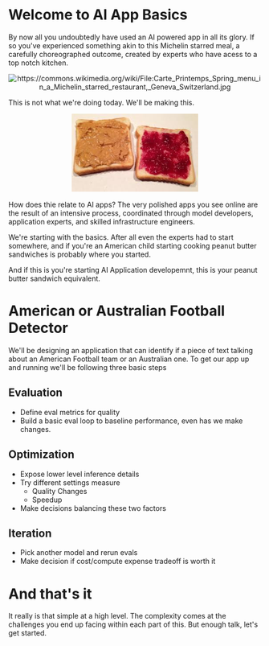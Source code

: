 # Welcome to AI App Basics

By now all you undoubtedly have used an AI powered app in all its glory.
If so you've experienced something akin to this Michelin starred meal,
a carefully choreographed outcome,
created by experts who have acess to a top notch kitchen.

<div style="text-align: center;">
<img src="img/MichelinStarMeal.jpg" alt="https://commons.wikimedia.org/wiki/File:Carte_Printemps_Spring_menu_in_a_Michelin_starred_restaurant,_Geneva_Switzerland.jpg
" width="50%">
</div>


This is not what we're doing today.
We'll be making this.
<div style="text-align: center;">
<img src="img/PeanutButterSandwich.jpg" alt="https://commons.wikimedia.org/wiki/File:Carte_Printemps_Spring_menu_in_a_Michelin_starred_restaurant,_Geneva_Switzerland.jpg
" width="50%">
</div>

How does thie relate to AI apps?
The very polished apps you see online are the result of an intensive process,
coordinated through model developers, 
application experts,
and skilled infrastructure engineers.


We're starting with the basics.
After all even the experts had to start somewhere,
and if you're an American child starting cooking peanut butter sandwiches is probably where you started.

And if this is you're starting AI Application developemnt,
this is your peanut butter sandwich equivalent.


# American or Australian Football Detector
We'll be designing an application that can identify if a piece of text talking about an American Football team or an Australian one.
To get our app up and running we'll be following three basic steps

## Evaluation
* Define eval metrics for quality
* Build a basic eval loop to baseline performance, even has we make changes.

## Optimization
* Expose lower level inference details 
* Try different settings measure
  * Quality Changes
  * Speedup
* Make decisions balancing these two factors

## Iteration
* Pick another model and rerun evals
* Make decision if cost/compute expense tradeoff is worth it

# And that's it
It really is that simple at a high level.
The complexity comes at the challenges you end up facing within each part of this.
But enough talk,
let's get started.